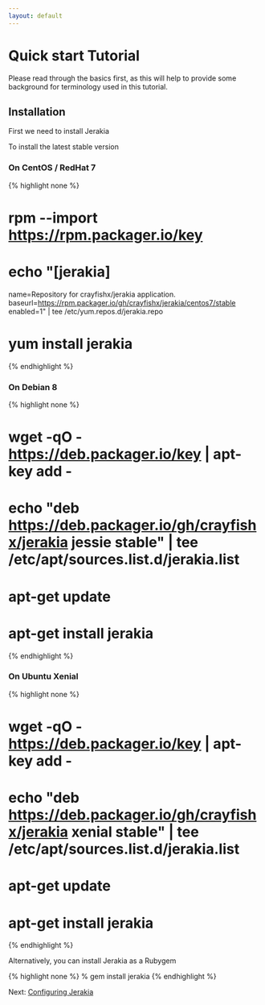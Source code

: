 ```yaml
---
layout: default
---
```


# Quick start Tutorial
Please read through the basics first, as this will help to provide some background for terminology used in this tutorial.

## Installation

First we need to install Jerakia

To install the latest stable version

### On CentOS / RedHat 7

{% highlight none %}
# rpm --import https://rpm.packager.io/key
# echo "[jerakia]
name=Repository for crayfishx/jerakia application.
baseurl=https://rpm.packager.io/gh/crayfishx/jerakia/centos7/stable
enabled=1" | tee /etc/yum.repos.d/jerakia.repo
# yum install jerakia
{% endhighlight %}

### On Debian 8

{% highlight none %}
# wget -qO - https://deb.packager.io/key | apt-key add -
# echo "deb https://deb.packager.io/gh/crayfishx/jerakia jessie stable" | tee /etc/apt/sources.list.d/jerakia.list
# apt-get update
# apt-get install jerakia
{% endhighlight %}

### On Ubuntu Xenial

{% highlight none %}
# wget -qO - https://deb.packager.io/key | apt-key add -
# echo "deb https://deb.packager.io/gh/crayfishx/jerakia xenial stable" | tee /etc/apt/sources.list.d/jerakia.list
# apt-get update
# apt-get install jerakia
{% endhighlight %}


Alternatively, you can install Jerakia as a Rubygem

{% highlight none %}
% gem install jerakia
{% endhighlight %}

Next: [Configuring Jerakia](/tutorial/config)

